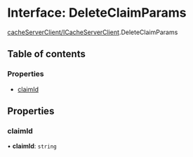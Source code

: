 # Interface: DeleteClaimParams

[cacheServerClient/ICacheServerClient](../modules/cacheServerClient_ICacheServerClient.md).DeleteClaimParams

## Table of contents

### Properties

- [claimId](cacheServerClient_ICacheServerClient.DeleteClaimParams.md#claimid)

## Properties

### claimId

• **claimId**: `string`
